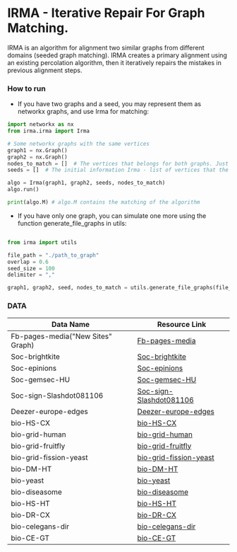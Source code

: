 # IRMA - Iterative Repair For Graph Matching.

IRMA is an algorithm for alignment two similar graphs from different domains (seeded graph matching).
IRMA creates a primary alignment using an existing percolation algorithm, then it iteratively repairs the mistakes in
previous alignment steps. 


### How to run
* If you have two graphs and a seed, you may represent them as networkx graphs, and use Irma for matching:

```python
import networkx as nx
from irma.irma import Irma

# Some networkx graphs with the same vertices
graph1 = nx.Graph() 
graph2 = nx.Graph()
nodes_to_match = []  # The vertices that belongs for both graphs. Just for statistics
seeds = []  # The initial information Irma - list of vertices that the algorithm will use as already aligned vertices. 

algo = Irma(graph1, graph2, seeds, nodes_to_match)
algo.run()

print(algo.M) # algo.M contains the matching of the algorithm
```

* If you have only one graph, you can simulate one more using the function generate_file_graphs in utils:

```python

from irma import utils

file_path = "./path_to_graph"
overlap = 0.6
seed_size = 100
delimiter = ","

graph1, graph2, seed, nodes_to_match = utils.generate_file_graphs(file_path, overlap, seed_size, delimiter=delimiter)
```
### DATA

| Data Name | Resource Link |
|-----------|---------------|
| Fb-pages-media("New Sites" Graph)    | [Fb-pages-media](https://snap.stanford.edu/data/gemsec-Facebook.html) |
| Soc-brightkite    | [Soc-brightkite](http://networkrepository.com/soc-brightkite.php) |
| Soc-epinions    | [Soc-epinions](http://networkrepository.com/soc-epinions.php) |
| Soc-gemsec-HU    | [Soc-gemsec-HU](http://networkrepository.com/soc-gemsec-HU.php) |
| Soc-sign-Slashdot081106    | [Soc-sign-Slashdot081106](http://networkrepository.com/soc-sign-Slashdot081106.php) |
| Deezer-europe-edges    | [Deezer-europe-edges](http://snap.stanford.edu/data/feather-deezer-social.html) |
| bio-HS-CX    | [bio-HS-CX](https://networkrepository.com/bio-HS-CX.php) |
| bio-grid-human    | [bio-grid-human](https://networkrepository.com/bio-grid-human.php) |
| bio-grid-fruitfly    | [bio-grid-fruitfly](https://networkrepository.com/bio-grid-fruitfly.php) |
| bio-grid-fission-yeast    | [bio-grid-fission-yeast](https://networkrepository.com/bio-grid-fission-yeast.php) |
| bio-DM-HT    | [bio-DM-HT](https://networkrepository.com/bio-DM-HT.php) |
| bio-yeast    | [bio-yeast](https://networkrepository.com/bio-yeast.php) |
| bio-diseasome    | [bio-diseasome](https://networkrepository.com/bio-diseasome.php) |
| bio-HS-HT    | [bio-HS-HT](https://networkrepository.com/bio-HS-HT.php) |
| bio-DR-CX    | [bio-DR-CX](https://networkrepository.com/bio-DR-CX.php) |
| bio-celegans-dir    | [bio-celegans-dir](https://networkrepository.com/bio-celegans-dir.php) |
| bio-CE-GT    | [bio-CE-GT](https://networkrepository.com/bio-CE-GT.php) |

[//]: # (This project meant to enable restoring all experiments done in IRMA paper.)

[//]: # ()
[//]: # (The code makes use of several packages as:)

[//]: # (networkx, random, matplotlib, math, numpy, json, pprint, time, threading, functools.)

[//]: # (All can be installed using pip.)

[//]: # ()
[//]: # (1. myQueue.py is an implementation to priority-queue that used along the algorithm.)

[//]: # ()
[//]: # (2. utils.py implements some function, mostly to initilize data sets for the algorithm based on config.json)

[//]: # ()
[//]: # (3. data.7z need to be extracted such that 'data' directory is in the same directory as IRMA.py, and inside are 6 files.)

[//]: # ()
[//]: # (4. config.json control several parameters for the algorithm:)

[//]: # (   - nodes: determine the amount nodes in the source graph. used only when use_file_graph = False.)

[//]: # (   - avg_deg: determine the amount edges in the source graph. used only when use_file_graph = False.)

[//]: # (   - seed_size: determine the size of the seed to use.)

[//]: # (   - graphs-overlap: determine the S used to sample graphs from the source graph &#40;as explained in the paper&#41;)

[//]: # (   - smooth: used during research for pretty plots.)

[//]: # (   - parallel: determine if use the parallel version.)

[//]: # (   - threads: only relevant if parallel = True)

[//]: # (   - evaluate_prints: control prints along IRMA's run.)

[//]: # (   - use_file_graph: control if use one of the graphs in 'data' as a source or either use a fully simulated graphs.)

[//]: # (   - graph_number: a value in range 0-5 to choose which graph to use among those in 'file_graphs' field.)

[//]: # (   - file_graphs: DO NOT TOUCH. list of all graphs in 'data' director.)

[//]: # (   - graphs_directory: DO NOT TOUCH. path to the file graphs.)

[//]: # (   - file_graph_name: DO NOT TOUCH. used in the code to keep the file_graph's name.)

[//]: # (   - plot_dir: used during research for printing plots.)

[//]: # (   - draw_dir: the code enable to embed the graph and print it. currently the relevant code is in comment.)

[//]: # ()
[//]: # (5. shoval.7z: If wants to use the ability of draw_dir , this file need to be extracted such that 'shoval' directory is in thr same directory as IRMA.py.)

[//]: # (then remove the comment from the relevant import in utils.py and three lines in the 'run_IRMA' function.)

[//]: # ()
[//]: # (6. IRMA.py is the main logic of our algorithm.)

[//]: # (   It starts by generating the data graphs for the algorithm &#40;lines 455-468&#41;)

[//]: # (   and then initilizes IRMA object and perform run_IRMA&#40;&#41;. This function)

[//]: # (   control the pipline of running first EWS and latter the repairing-iterations.)

[//]: # (   notice that 'evaluate' function is called after each iteration &#40;including EWS&#41;)

[//]: # (   to print the status of our current map. )

[//]: # (   The code prints by itself all measures that have been used in the paper. )

[//]: # (   the implementation of 'repairing iteration' is a bit complicated but there is no reason to fully understand it in order to run IRMA. )
